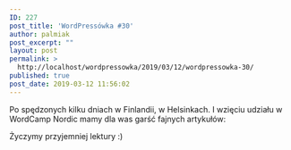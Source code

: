 ```yaml
---
ID: 227
post_title: 'WordPressówka #30'
author: palmiak
post_excerpt: ""
layout: post
permalink: >
  http://localhost/wordpressowka/2019/03/12/wordpressowka-30/
published: true
post_date: 2019-03-12 11:56:02
---
```

<!-- wp:paragraph -->
<p>Po spędzonych kilku dniach w Finlandii, w Helsinkach. I wzięciu udziału w WordCamp Nordic mamy dla was garść fajnych artykułów:</p>
<!-- /wp:paragraph -->

<!-- wp:acf/owl-link {"id":"block_5c82e36897089","data":{"field_5c5706bb6e493":"\u003cp\u003eBardzo ciekawy wpis Morten o użytkownikach WordPressa z perspektywy Governance Project:\u003c/p\u003e","field_5c5706f36e494":{"title":"WordPress: Users, Stakeholders, and Known Unknowns","url":"https://mor10.com/wordpress-users-stakeholders-and-known-unknowns/","target":"_blank"}},"name":"acf/owl-link","align":"","mode":"preview"} /-->

<!-- wp:acf/owl-link {"id":"block_5c82ec7a9708f","data":{"field_5c5706bb6e493":"\u003cp\u003eOrganizatorzy WordCamp Nordic obiecali, że będą publikować wiele informacji związanych z organizacją eventu. Pierwszy z takich artykułów opowiada o tym jak wyglądała selekcja prelegentów oraz jakie były kryteria.\u003c/p\u003e\u003cp\u003eJako, że dzień konferencyjny już się odbył mogę potwierdzić, że dokonali bardzo trafnych wyborów:\u003c/p\u003e","field_5c5706f36e494":{"title":"Speakers’ selection: the process and the numbers","url":"https://2019.nordic.wordcamp.org/speakers-selection-the-process-and-the-numbers/","target":"_blank"}},"name":"acf/owl-link","align":"","mode":"preview"} /-->

<!-- wp:acf/owl-link {"id":"block_5c82e5659708a","data":{"field_5c5706bb6e493":"\u003cp\u003eTorsten Landsiedel opisuje o pewnych nie do przeskoczenia problemach związanych z WordPressową społecznością:\u003c/p\u003e","field_5c5706f36e494":{"title":"Brick walls in the WordPress community","url":"https://torstenlandsiedel.de/2019/03/01/brick-walls-in-the-wordpress-community/","target":"_blank"}},"name":"acf/owl-link","align":"","mode":"preview"} /-->

<!-- wp:acf/owl-link {"id":"block_5c82e7069708c","data":{"field_5c5706bb6e493":"\u003cp\u003eJeżeli używanie SearchWP oraz FacetWP Bill Erickson ma dla Was garść pożytecznych snippetów:\u003c/p\u003e","field_5c5706f36e494":{"title":"Advanced Search using SearchWP and FacetWP","url":"https://www.billerickson.net/advanced-search-with-searchwp-and-facetwp/","target":"_blank"}},"name":"acf/owl-link","align":"","mode":"preview"} /-->

<!-- wp:acf/owl-link {"id":"block_5c82e8779708d","data":{"field_5c5706bb6e493":"\u003cp\u003eRoots uchyliło rąbka tajemnicy odnośnie Clover, czyli nowego workflow dla twórców pluginów.\u003c/p\u003e","field_5c5706f36e494":{"title":"A Workflow for Modern WordPress Plugin Development","url":"https://roots.io/a-workflow-for-modern-wordpress-plugin-development/","target":"_blank"}},"name":"acf/owl-link","align":"","mode":"preview"} /-->

<!-- wp:acf/owl-link {"id":"block_5c82e90f9708e","data":{"field_5c5706bb6e493":"\u003cp\u003eBardzo ciekawie zapowiadający się plugin do mierzenia prędkości strony\u003c/p\u003e","field_5c5706f36e494":{"title":"Site Performance Tracker","url":"https://github.com/xwp/site-performance-tracker","target":"_blank"}},"name":"acf/owl-link","align":"","mode":"preview"} /-->

<!-- wp:acf/owl-link {"id":"block_5c82e5fa9708b","data":{"field_5c5706bb6e493":"\u003cp\u003eClassicPress z wersją 1.0.0 i listą zmian. Używaliście ClassicPressa? Możecie podzielić się swoimi wrażeniami?\u003c/p\u003e","field_5c5706f36e494":{"title":"Introducing ClassicPress 1.0.0: Aurora","url":"https://www.classicpress.net/blog/2019/03/05/introducing-classicpress-1-0-0-aurora/","target":"_blank"}},"name":"acf/owl-link","align":"","mode":"preview"} /-->

<!-- wp:paragraph -->
<p>Życzymy przyjemniej lektury :)</p>
<!-- /wp:paragraph -->